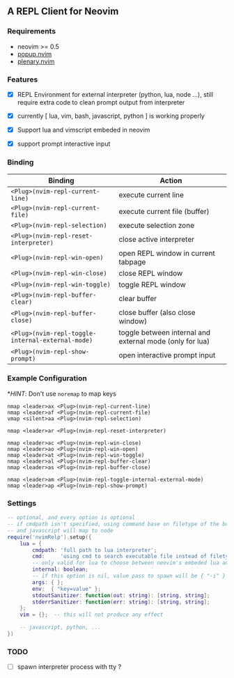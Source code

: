 ## A REPL Client for Neovim

### Requirements

+ neovim >= 0.5
+ [popup.nvim](https://github.com/nvim-lua/popup.nvim)
+ [plenary.nvim](https://github.com/nvim-lua/plenary.nvim)


### Features

- [X] REPL Environment for external interpreter (python, lua, node ...), still require extra code to clean prompt output from interpreter
- [X] currently [ lua, vim, bash, javascript, python ] is working properly
- [X] Support lua and vimscript embeded in neovim
- [X] support prompt interactive input


### Binding

|Binding | Action |
|---|---|
| `<Plug>(nvim-repl-current-line)` | execute current line          |
| `<Plug>(nvim-repl-current-file)` | execute current file (buffer) |
| `<Plug>(nvim-repl-selection)`    | execute selection zone        |
| `<Plug>(nvim-repl-reset-interpreter)` | close active interpreter |
| `<Plug>(nvim-repl-win-open)`      | open REPL window in current tabpage |
| `<Plug>(nvim-repl-win-close)`     | close REPL window |
| `<Plug>(nvim-repl-win-toggle)`    | toggle REPL window |
| `<Plug>(nvim-repl-buffer-clear)`    | clear buffer |
| `<Plug>(nvim-repl-buffer-close)`    | close buffer (also close window) |
| `<Plug>(nvim-repl-toggle-internal-external-mode)`    | toggle between internal and external mode (only for lua) |
| `<Plug>(nvim-repl-show-prompt)`    | open interactive prompt input |


### Example Configuration

**HINT*: Don't use `noremap` to map keys

```vim
nmap <leader>ax <Plug>(nvim-repl-current-line)
nmap <leader>af <Plug>(nvim-repl-current-file)
vmap <silent>aa <Plug>(nvim-repl-selection)

nmap <leader>ar <Plug>(nvim-repl-reset-interpreter)

nmap <leader>ac <Plug>(nvim-repl-win-close)
nmap <leader>ao <Plug>(nvim-repl-win-open)
nmap <leader>at <Plug>(nvim-repl-win-toggle)
nmap <leader>al <Plug>(nvim-repl-buffer-clear)
nmap <leader>as <Plug>(nvim-repl-buffer-close)

nmap <leader>am <Plug>(nvim-repl-toggle-internal-external-mode)
nmap <leader>ap <Plug>(nvim-repl-show-prompt)
```


### Settings

```lua
-- optional, and every option is optional
-- if cmdpath isn't specified, using command base on filetype of the buffer
-- and javascript will map to node
require('nvimRelp').setup({
    lua = {
        cmdpath: 'full path to lua interpreter';
        cmd:     'using cmd to search executable file instead of filetype';
        -- only valid for lua to choose between neovim's embeded lua and external command line
        internal: boolean;
        -- if this option is nil, value pass to spawn will be { "-i" }
        args: { };
        env:  { "key=value" };
        stdoutSanitizer: function(out: string): [string, string];
        stderrSanitizer: function(err: string): [string, string];
    };
    vim = {};  -- this will not produce any effect

    -- javascript, python, ...
})
```


### TODO

- [ ] spawn interpreter process with tty ?

